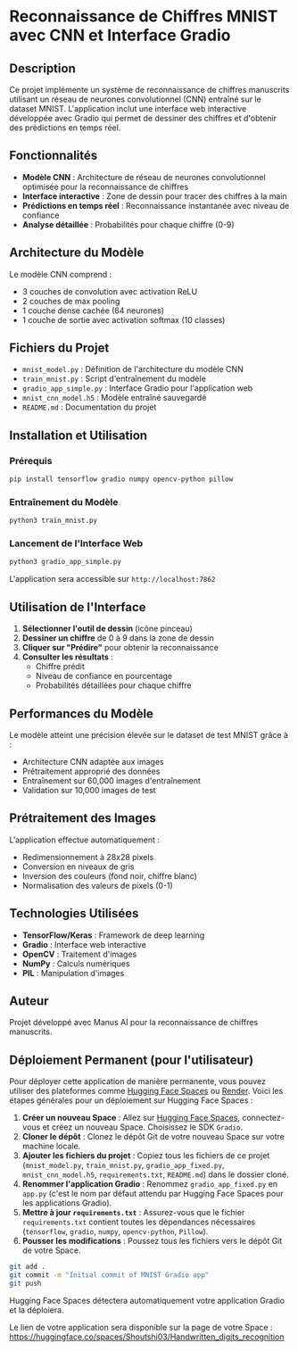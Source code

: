 # Reconnaissance de Chiffres MNIST avec CNN et Interface Gradio

## Description

Ce projet implémente un système de reconnaissance de chiffres manuscrits utilisant un réseau de neurones convolutionnel (CNN) entraîné sur le dataset MNIST. L'application inclut une interface web interactive développée avec Gradio qui permet de dessiner des chiffres et d'obtenir des prédictions en temps réel.

## Fonctionnalités

- **Modèle CNN** : Architecture de réseau de neurones convolutionnel optimisée pour la reconnaissance de chiffres
- **Interface interactive** : Zone de dessin pour tracer des chiffres à la main
- **Prédictions en temps réel** : Reconnaissance instantanée avec niveau de confiance
- **Analyse détaillée** : Probabilités pour chaque chiffre (0-9)

## Architecture du Modèle

Le modèle CNN comprend :
- 3 couches de convolution avec activation ReLU
- 2 couches de max pooling
- 1 couche dense cachée (64 neurones)
- 1 couche de sortie avec activation softmax (10 classes)

## Fichiers du Projet

- `mnist_model.py` : Définition de l'architecture du modèle CNN
- `train_mnist.py` : Script d'entraînement du modèle
- `gradio_app_simple.py` : Interface Gradio pour l'application web
- `mnist_cnn_model.h5` : Modèle entraîné sauvegardé
- `README.md` : Documentation du projet

## Installation et Utilisation

### Prérequis

```bash
pip install tensorflow gradio numpy opencv-python pillow
```

### Entraînement du Modèle

```bash
python3 train_mnist.py
```

### Lancement de l'Interface Web

```bash
python3 gradio_app_simple.py
```

L'application sera accessible sur `http://localhost:7862`

## Utilisation de l'Interface

1. **Sélectionner l'outil de dessin** (icône pinceau)
2. **Dessiner un chiffre** de 0 à 9 dans la zone de dessin
3. **Cliquer sur "Prédire"** pour obtenir la reconnaissance
4. **Consulter les résultats** :
   - Chiffre prédit
   - Niveau de confiance en pourcentage
   - Probabilités détaillées pour chaque chiffre

## Performances du Modèle

Le modèle atteint une précision élevée sur le dataset de test MNIST grâce à :
- Architecture CNN adaptée aux images
- Prétraitement approprié des données
- Entraînement sur 60,000 images d'entraînement
- Validation sur 10,000 images de test

## Prétraitement des Images

L'application effectue automatiquement :
- Redimensionnement à 28x28 pixels
- Conversion en niveaux de gris
- Inversion des couleurs (fond noir, chiffre blanc)
- Normalisation des valeurs de pixels (0-1)

## Technologies Utilisées

- **TensorFlow/Keras** : Framework de deep learning
- **Gradio** : Interface web interactive
- **OpenCV** : Traitement d'images
- **NumPy** : Calculs numériques
- **PIL** : Manipulation d'images

## Auteur

Projet développé avec Manus AI pour la reconnaissance de chiffres manuscrits.



## Déploiement Permanent (pour l'utilisateur)

Pour déployer cette application de manière permanente, vous pouvez utiliser des plateformes comme [Hugging Face Spaces](https://huggingface.co/spaces) ou [Render](https://render.com/). Voici les étapes générales pour un déploiement sur Hugging Face Spaces :

1.  **Créer un nouveau Space** : Allez sur [Hugging Face Spaces](https://huggingface.co/spaces), connectez-vous et créez un nouveau Space. Choisissez le SDK `Gradio`.
2.  **Cloner le dépôt** : Clonez le dépôt Git de votre nouveau Space sur votre machine locale.
3.  **Ajouter les fichiers du projet** : Copiez tous les fichiers de ce projet (`mnist_model.py`, `train_mnist.py`, `gradio_app_fixed.py`, `mnist_cnn_model.h5`, `requirements.txt`, `README.md`) dans le dossier cloné.
4.  **Renommer l'application Gradio** : Renommez `gradio_app_fixed.py` en `app.py` (c'est le nom par défaut attendu par Hugging Face Spaces pour les applications Gradio).
5.  **Mettre à jour `requirements.txt`** : Assurez-vous que le fichier `requirements.txt` contient toutes les dépendances nécessaires (`tensorflow`, `gradio`, `numpy`, `opencv-python`, `Pillow`).
6.  **Pousser les modifications** : Poussez tous les fichiers vers le dépôt Git de votre Space.

```bash
git add .
git commit -m "Initial commit of MNIST Gradio app"
git push
```

Hugging Face Spaces détectera automatiquement votre application Gradio et la déploiera. 

Le lien de votre application sera disponible sur la page de votre Space : https://huggingface.co/spaces/Shoutshi03/Handwritten_digits_recognition


